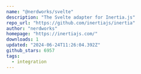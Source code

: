 ```yaml
---
name: "@nerdworks/svelte"
description: "The Svelte adapter for Inertia.js"
repo_url: "https://github.com/inertiajs/inertia"
author: "nerdworks"
homepage: "https://inertiajs.com/"
downloads: 1
updated: "2024-06-24T11:26:04.392Z"
github_stars: 6957
tags: 
  - integration
---
```

